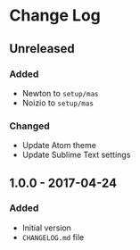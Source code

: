 # Change Log

## Unreleased

### Added

- Newton to `setup/mas`
- Noizio to `setup/mas`

### Changed

- Update Atom theme
- Update Sublime Text settings

## 1.0.0 - 2017-04-24

### Added

- Initial version
- `CHANGELOG.md` file
